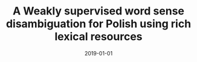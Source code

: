 ---
# Documentation: https://wowchemy.com/docs/managing-content/

title: A Weakly supervised word sense disambiguation for Polish using rich lexical
  resources
subtitle: ''
summary: ''
authors:
- janz
- piasecki
tags: []
categories: []
date: '2019-01-01'
lastmod: 2022-10-07T05:08:08Z
featured: false
draft: false

# Featured image
# To use, add an image named `featured.jpg/png` to your page's folder.
# Focal points: Smart, Center, TopLeft, Top, TopRight, Left, Right, BottomLeft, Bottom, BottomRight.
image:
  caption: ''
  focal_point: ''
  preview_only: false

# Projects (optional).
#   Associate this post with one or more of your projects.
#   Simply enter your project's folder or file name without extension.
#   E.g. `projects = ["internal-project"]` references `content/project/deep-learning/index.md`.
#   Otherwise, set `projects = []`.
projects: []
publishDate: '2022-10-07T05:08:07.384708Z'
publication_types:
- '2'
abstract: ''
publication: '*Poznań Studies in Contemporary Linguistics*'
doi: 10.1515/psicl-2019-0013
---